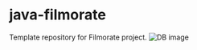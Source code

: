 # java-filmorate
Template repository for Filmorate project.
![DB image](https://app.quickdatabasediagrams.com/#/d/YLCTgh)
